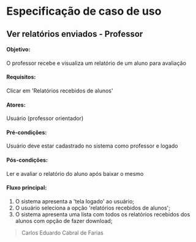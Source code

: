 ﻿# Especificação de caso de uso 

## Ver relatórios enviados - Professor

#### Objetivo: 
O professor recebe e visualiza um relatório de um aluno para avaliação

#### Requisitos:
Clicar em 'Relatórios recebidos de alunos'

#### Atores:
Usuário (professor orientador) 

#### Pré-condições: 
Usuário deve estar cadastrado no sistema como professor e logado 

#### Pós-condições: 
Ler e avaliar o relatório do aluno após baixar o mesmo

#### Fluxo principal: 
1. O sistema apresenta a 'tela logado' ao usuário; 
2. O usuário seleciona a opção 'relatórios recebidos de alunos';
3. O sistema apresenta uma lista com todos os relatórios recebidos dos alunos com opção de fazer download;


>Carlos Eduardo Cabral de Farias
